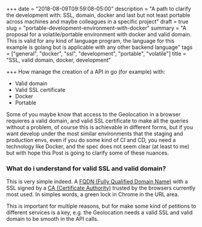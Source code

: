 +++
date = "2018-08-09T09:59:08-05:00"
description = "A path to clarify the development with: SSL, domain, docker and last but not least portable across machines and maybe colleagues in a specific project"
draft = true
slug = "portable-development-environment-with-docker"
summary = "A proposal for a volatile/portable environment with docker and valid domain. This is valid for any kind of language program, the language for this example is golang but is applicable with any other backend language"
tags = ["general", "docker", "ssl", "development", "portable", "volatile"]
title = "SSL, valid domain, docker, development"

+++
How manage the creation of a API in go (for example) with:

* Valid domain
* Valid SSL certificate
* Docker
* Portable

Some of you maybe know that access to the Geolocation in a browser requieres a valid domain, and valid SSL certificate to make all the queries without a problem, of course this is achievable in different forms, but if you want develop under the most similar environments that the staging and production envs, even if you do some kind of CI and CD, you need a technology like Docker, and the spec does not seem clear (at least to me) but with hope this Post is going to clarify some of these nuances.

### What do i understand for valid SSL and valid domain?

This is very simple indeed. A [FQDN (Fully Qualified Domain Name)](https://en.wikipedia.org/wiki/Fully_qualified_domain_name "FQDN (Fully qualified domain name)") with a SSL signed by a [CA (Certificate Authority)](https://en.wikipedia.org/wiki/Certificate_authority "CA (Certificate Authority)") trusted by the browsers currently most used. In simples words, a green lock in Chrome in the URL area.

This is important for multiple reasons, but for make some kind of petitions to different services is a key, e.g. the Geolocation needs a valid SSL and valid domain to be smooth in the API calls.